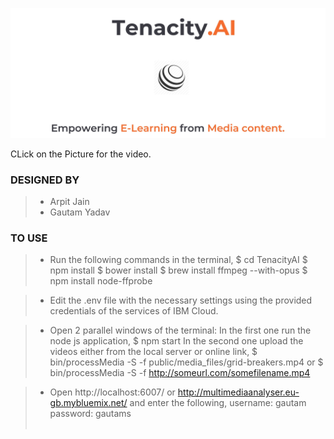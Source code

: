 [![](main.jpg)](https://vimeo.com/259363004)

CLick on the Picture for the video.

### DESIGNED BY

>- Arpit Jain<BR>
>- Gautam Yadav<BR>

### TO USE
  
>- Run the following commands in the terminal, $ cd TenacityAI $ npm install $ bower install $ brew install ffmpeg --with-opus $ npm install node-ffprobe<BR>

>- Edit the .env file with the necessary settings using the provided credentials of the services of IBM Cloud.<BR>

>- Open 2 parallel windows of the terminal: In the first one run the node js application, $ npm start In the second one upload the videos either from the local server or online link, $ bin/processMedia -S -f public/media_files/grid-breakers.mp4 or $ bin/processMedia -S -f http://someurl.com/somefilename.mp4<BR>

>- Open http://localhost:6007/ or http://multimediaanalyser.eu-gb.mybluemix.net/ and enter the following, username: gautam password: gautams<BR><BR>


